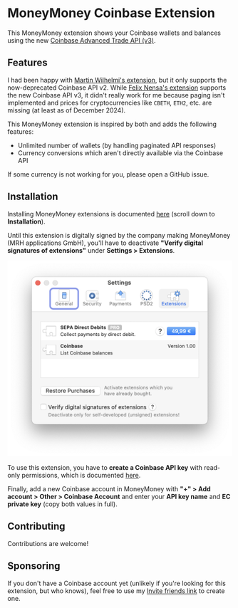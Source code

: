 # MoneyMoney Coinbase Extension

This MoneyMoney extension shows your Coinbase wallets and balances using the new [Coinbase Advanced Trade API (v3)](https://www.coinbase.com/en-de/developer-platform/products/advanced-trade-api).

## Features

I had been happy with [Martin Wilhelmi's extension](https://github.com/mnin/coinbase-moneymoney), but it only supports the now-deprecated Coinbase API v2. While [Felix Nensa's extension](https://github.com/luckfamousa/coinbase-moneymoney) supports the new Coinbase API v3, it didn't really work for me because paging isn't implemented and prices for cryptocurrencies like `CBETH`, `ETH2`, etc. are missing (at least as of December 2024).

This MoneyMoney extension is inspired by both and adds the following features:

- Unlimited number of wallets (by handling paginated API responses)
- Currency conversions which aren't directly available via the Coinbase API

If some currency is not working for you, please open a GitHub issue.

## Installation

Installing MoneyMoney extensions is documented [here](https://moneymoney-app.com/extensions/) (scroll down to **Installation**).

Until this extension is digitally signed by the company making MoneyMoney (MRH applications GmbH), you'll have to deactivate **"Verify digital signatures of extensions"** under **Settings > Extensions**.

<img src="assets/moneymoney_settings_extensions.png" width="518" alt="Screenshot of MoneyMoney's Settings > Extensions window">

To use this extension, you have to **create a Coinbase API key** with read-only permissions, which is documented [here](https://help.coinbase.com/exchange/managing-my-account/how-to-create-an-api-key).

Finally, add a new Coinbase account in MoneyMoney with **"+" > Add account > Other > Coinbase Account** and enter your **API key name** and **EC private key** (copy both values in full).

## Contributing

Contributions are welcome!

## Sponsoring

If you don't have a Coinbase account yet (unlikely if you're looking for this extension, but who knows), feel free to use my [Invite friends link](https://coinbase.com/join/KF96TTX?src=referral-link) to create one.
